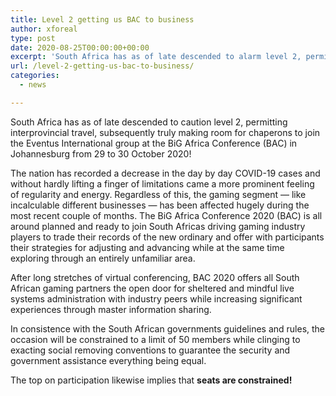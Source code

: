 ```yaml
---
title: Level 2 getting us BAC to business
author: xforeal 
type: post
date: 2020-08-25T00:00:00+00:00
excerpt: 'South Africa has as of late descended to alarm level 2, permitting interprovincial travel, thus actually making room for chaperons to join the Eventus International group at the BiG Africa Conference (BAC) in Johannesburg from 29 to 30 October 2020!The nation has recorded a decrease in the every day COVID-19 cases and without breaking a sweat of limitations came a more prominent feeling of commonality and positiveness '
url: /level-2-getting-us-bac-to-business/
categories:
  - news

---
```

South Africa has as of late descended to caution level 2, permitting interprovincial travel, subsequently truly making room for chaperons to join the Eventus International group at the BiG Africa Conference (BAC) in Johannesburg from 29 to 30 October 2020! 

The nation has recorded a decrease in the day by day COVID-19 cases and without hardly lifting a finger of limitations came a more prominent feeling of regularity and energy. Regardless of this, the gaming segment &#8212; like incalculable different businesses &#8212; has been affected hugely during the most recent couple of months. The BiG Africa Conference 2020 (BAC) is all around planned and ready to join South Africas driving gaming industry players to trade their records of the new ordinary and offer with participants their strategies for adjusting and advancing while at the same time exploring through an entirely unfamiliar area. 

After long stretches of virtual conferencing, BAC 2020 offers all South African gaming partners the open door for sheltered and mindful live systems administration with industry peers while increasing significant experiences through master information sharing. 

In consistence with the South African governments guidelines and rules, the occasion will be constrained to a limit of 50 members while clinging to exacting social removing conventions to guarantee the security and government assistance everything being equal. 

The top on participation likewise implies that **seats are constrained!**
